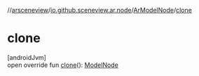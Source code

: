 //[arsceneview](../../../index.md)/[io.github.sceneview.ar.node](../index.md)/[ArModelNode](index.md)/[clone](clone.md)

# clone

[androidJvm]\
open override fun [clone](clone.md)(): [ModelNode](../../../../sceneview/sceneview/io.github.sceneview.node/-model-node/index.md)
